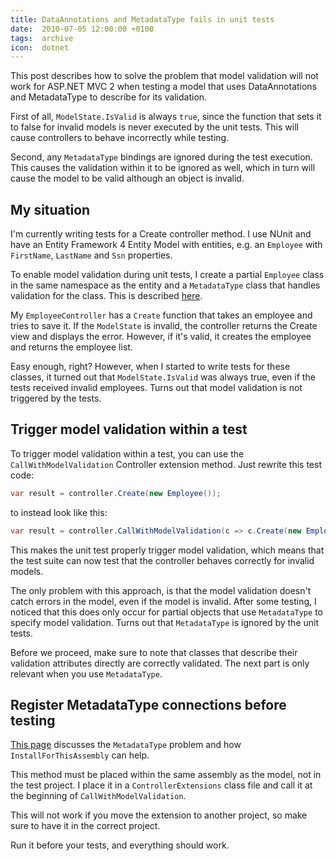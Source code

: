 ```yaml
---
title: DataAnnotations and MetadataType fails in unit tests
date:  2010-07-05 12:00:00 +0100
tags:  archive
icon:  dotnet
---
```


This post describes how to solve the problem that model validation will not work
for ASP.NET MVC 2 when testing a model that uses DataAnnotations and MetadataType
to describe for its validation.

First of all, `ModelState.IsValid` is always `true`, since the function that sets
it to false for invalid models is never executed by the unit tests. This will cause
controllers to behave incorrectly while testing.

Second, any `MetadataType` bindings are ignored during the test execution. This
causes the validation within it to be ignored as well, which in turn will cause
the model to be valid although an object is invalid.


## My situation

I'm currently writing tests for a Create controller method. I use NUnit and have
an Entity Framework 4 Entity Model with entities, e.g. an `Employee` with `FirstName`,
`LastName` and `Ssn` properties.

To enable model validation during unit tests, I create a partial `Employee` class
in the same namespace as the entity and a `MetadataType` class that handles validation
for the class. This is described [here](http://weblogs.asp.net/scottgu/archive/2010/01/15/asp-net-mvc-2-model-validation.aspx).

My `EmployeeController` has a `Create` function that takes an employee and tries
to save it. If the `ModelState` is invalid, the controller returns the Create view
and displays the error. However, if it's valid, it creates the employee and returns
the employee list. 

Easy enough, right? However, when I started to write tests for these classes, it
turned out that `ModelState.IsValid` was always true, even if the tests received
invalid employees. Turns out that model validation is not triggered by the tests.


## Trigger model validation within a test

To trigger model validation within a test, you can use the `CallWithModelValidation`
Controller extension method. Just rewrite this test code:

```csharp
var result = controller.Create(new Employee());
```

to instead look like this:

```csharp
var result = controller.CallWithModelValidation(c => c.Create(new Employee()), new Employee());
```

This makes the unit test properly trigger model validation, which means that the
test suite can now test that the controller behaves correctly for invalid models.

The only problem with this approach, is that the model validation doesn't catch
errors in the model, even if the model is invalid. After some testing, I noticed
that this does only occur for partial objects that use `MetadataType` to specify
model validation. Turns out that `MetadataType` is ignored by the unit tests.

Before we proceed, make sure to note that classes that describe their validation
attributes directly are correctly validated. The next part is only relevant when
you use `MetadataType`.


## Register MetadataType connections before testing

[This page](http://stackoverflow.com/questions/2657358/net-4-rtm-metadatatype-attribute-ignored-when-using-validator)
discusses the `MetadataType` problem and how `InstallForThisAssembly` can help.

This method must be placed within the same assembly as the model, not in the test
project. I place it in a `ControllerExtensions` class file and call it at the
beginning of `CallWithModelValidation`.

This will not work if you move the extension to another project, so make sure to
have it in the correct project.

Run it before your tests, and everything should work.